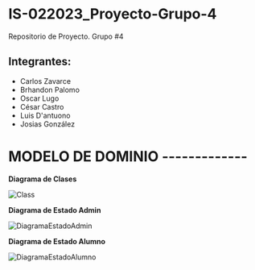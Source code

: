 # IS-022023_Proyecto-Grupo-4
Repositorio de Proyecto. Grupo #4

## Integrantes:
- Carlos Zavarce
- Brhandon Palomo
- Oscar Lugo
- César Castro
- Luis D'antuono
- Josias González


# MODELO DE DOMINIO -------------

**Diagrama de Clases**

![Class](https://github.com/Carverz/IS-022023_Proyecto-Grupo-4/assets/86967736/62e05679-aeee-4ed0-920c-c5540decb6d1)

**Diagrama de Estado Admin**

![DiagramaEstadoAdmin](https://github.com/Carverz/IS-022023_Proyecto-Grupo-4/assets/86967736/062ff547-0500-4e4b-a5f3-0b0c834bf615)

**Diagrama de Estado Alumno**

![DiagramaEstadoAlumno](https://github.com/Carverz/IS-022023_Proyecto-Grupo-4/assets/86967736/c2d617b2-7b8b-4551-8715-2122bbb70d75)
